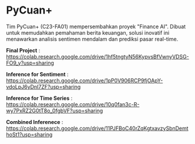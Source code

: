 # PyCuan+

Tim PyCuan+ (C23-FA01) mempersembahkan proyek "Finance AI". Dibuat untuk memudahkan pemahaman berita keuangan, solusi inovatif ini menawarkan analisis sentimen mendalam dan prediksi pasar real-time.

**Final Project** : https://colab.research.google.com/drive/1hf5tngtyN56KypvsBfVwnyVDSG-FO9_y?usp=sharing

**Inference for Sentiment** : https://colab.research.google.com/drive/1pP0V906RCP9fjOApY-vdoLpJ6yDnI7ZF?usp=sharing

**Inference for Time Series** : https://colab.research.google.com/drive/10q0fan3c-R-wy7PxRZ2G0tT8o_0fgbVF?usp=sharing

**Combined Inferenece** : https://colab.research.google.com/drive/11PJFBoC40rZqKgtxavzySbnDemthoSt1?usp=sharing
